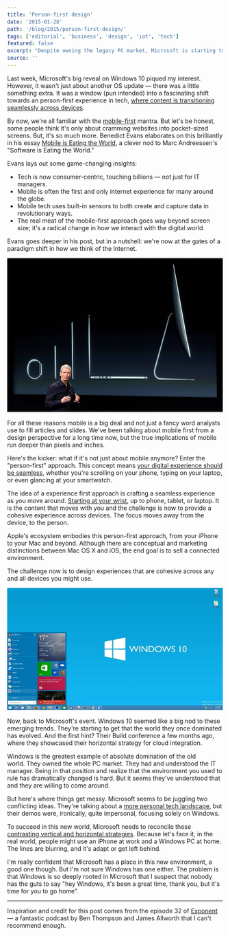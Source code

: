 ```yaml
---
title: 'Person-first design'
date: '2015-01-28'
path: '/blog/2015/person-first-design/'
tags: ['editorial', 'business', 'design', 'iot', 'tech']
featured: false
excerpt: "Despite owning the legacy PC market, Microsoft is starting to realize the need to evolve in a world where lines between devices is blurring. Windows 10 reveal signals a fascinating shift: the rise of a 'person-first' experience in tech."
source: ''
---
```


Last week, Microsoft's big reveal on Windows 10 piqued my interest. However, it wasn't just about another OS update — there was a little something extra. It was a window (pun intended) into a fascinating shift towards an person-first experience in tech, [where content is transitioning seamlessly across devices](/blog/2014/the-ultimate-device).

By now, we're all familiar with the [mobile-first](http://www.lukew.com/resources/mobile_first.asp) mantra. But let's be honest, some people think it's only about cramming websites into pocket-sized screens. But, it's so much more. Benedict Evans elaborates on this brilliantly in his essay [Mobile is Eating the World](http://ben-evans.com/benedictevans/2014/10/28/presentation-mobile-is-eating-the-world), a clever nod to Marc Andreessen's "Software is Eating the World."

Evans lays out some game-changing insights:

- Tech is now consumer-centric, touching billions — not just for IT managers.
- Mobile is often the first and only internet experience for many around the globe.
- Mobile tech uses built-in sensors to both create and capture data in revolutionary ways.
- The real meat of the mobile-first approach goes way beyond screen size; it's a radical change in how we interact with the digital world.

Evans goes deeper in his post, but in a nutshell: we're now at the gates of a paradigm shift in how we think of the Internet.

![Tim Cook and Apple product line](../images/tim-cook-apple-product-line.jpg 'Tim Cook and Apple product line')

For all these reasons mobile is a big deal and not just a fancy word analysts use to fill articles and slides. We've been talking about mobile first from a design perspective for a long time now, but the true implications of mobile run deeper than pixels and inches.

Here's the kicker: what if it's not just about mobile anymore? Enter the "person-first" approach. This concept means [your digital experience should be seamless](/blog/2014/continuity), whether you're scrolling on your phone, typing on your laptop, or even glancing at your smartwatch.

The idea of a experience first approach is crafting a seamless experience as you move around. [Starting at your wrist](/blog/2014/the-smartwatch), up to phone, tablet, or laptop. It is the content that moves with you and the challenge is now to provide a cohesive experience across devices. The focus moves away from the device, to the person.

Apple's ecosystem embodies this person-first approach, from your iPhone to your Mac and beyond. Although there are conceptual and marketing distinctions between Mac OS X and iOS, the end goal is to sell a connected environment.

The challenge now is to design experiences that are cohesive across any and all devices you might use.

![Windows 10 desktop](../images/windows-10-desktop.jpg 'Windows 10 desktop')

Now, back to Microsoft's event. Windows 10 seemed like a big nod to these emerging trends. They're starting to get that the world they once dominated has evolved. And the first hint? Their Build conference a few months ago, where they showcased their horizontal strategy for cloud integration.

Windows is the greatest example of absolute domination of the old world. They owned the whole PC market. They had and understood the IT manager. Being in that position and realize that the environment you used to rule has dramatically changed is hard. But it seems they've understood that and they are willing to come around.

But here's where things get messy. Microsoft seems to be juggling two conflicting ideas. They're talking about a [more personal tech landscape](/blog/2014/the-problem-with-wearables), but their demos were, ironically, quite impersonal, focusing solely on Windows.

To succeed in this new world, Microsoft needs to reconcile these [contrasting vertical and horizontal strategies](/blog/2014/double-edged-business-model). Because let's face it, in the real world, people might use an iPhone at work and a Windows PC at home. The lines are blurring, and it's adapt or get left behind.

I'm really confident that Microsoft has a place in this new environment, a good one though. But I'm not sure Windows has one either. The problem is that Windows is so deeply rooted in Microsoft that I suspect that nobody has the guts to say "hey Windows, it's been a great time, thank you, but it's time for you to go home".

---

Inspiration and credit for this post comes from the episode 32 of [Exponent](http://exponent.fm) — a fantastic podcast by Ben Thompson and James Allworth that I can't recommend enough.
